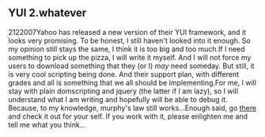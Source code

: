 <article><h2>YUI 2.whatever</h2><time><span class="day">21</span><span class="month">2</span><span class="year">2007</span></time>Yahoo has released a new version of their YUI framework, and it looks very promising. To be honest, I still haven't looked into it enough. So my opinion still stays the same, I think it is too big and too much.If I need something to pick up the pizza, I will write it myself. And I will not force my users to download something that they (or I) <em>may</em> need someday. But still, it is very cool scripting being done. And their support plan, with different grades and all is something that we all should be implementing.For me, I will stay with plain domscripting and jquery (the latter if I am lazy), so I will understand what I am writing and hopefully will be able to debug it. Because, to my knowledge, murphy's law still works...Enough said, go <a href="http://yuiblog.com/blog/2007/02/20/yui-220-released/" title="YUI">there</a> and check it out for your self. If you work with it, please enlighten me and tell me what you think...</article>